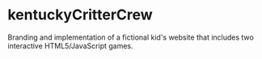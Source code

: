 # kentuckyCritterCrew
Branding and implementation of a fictional kid's website that includes two interactive HTML5/JavaScript games.
